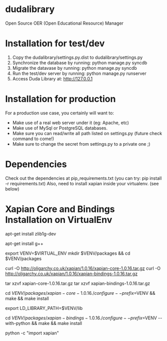 dudalibrary
===========


Open Source OER (Open Educational Resource) Manager


Installation for test/dev
===========
1) Copy the dudalibrary/settings.py.dist to dudalibrary/settings.py
2) Synchronize the database by running: python manage.py syncdb
3) Migrate the datavase by running: python manage.py syncdb
4) Run the test/dev server by running: python manage.py runserver
5) Access Duda Library at: http://127.0.0.1

Installation for production
===========

For a production use case, you certainly will want to:
- Make use of a real web server under it (eg: Apache, etc)
- Make use of MySql or PostgreSQL databases.
- Make sure you can read/write all path listed on settings.py (future check command to come!)
- Make sure to change the secret from settings.py to a private one ;)

Dependencies
===========

Check out the dependencies at pip_requirements.txt (you can try: pip install -r requirements.txt)
Also, need to install xapian inside your virtualenv. (see below)


Xapian Core and Bindings Installation on VirtualEnv
===========

apt-get install zlib1g-dev

apt-get install g++
 
export VENV=$VIRTUAL_ENV
mkdir $VENV/packages && cd $VENV/packages
 
curl -O http://oligarchy.co.uk/xapian/1.0.16/xapian-core-1.0.16.tar.gz
curl -O http://oligarchy.co.uk/xapian/1.0.16/xapian-bindings-1.0.16.tar.gz
 
tar xzvf xapian-core-1.0.16.tar.gz
tar xzvf xapian-bindings-1.0.16.tar.gz
 
cd $VENV/packages/xapian-core-1.0.16
./configure --prefix=$VENV && make && make install
 
export LD_LIBRARY_PATH=$VENV/lib
 
cd $VENV/packages/xapian-bindings-1.0.16
./configure --prefix=$VENV --with-python && make && make install
 
python -c "import xapian" 